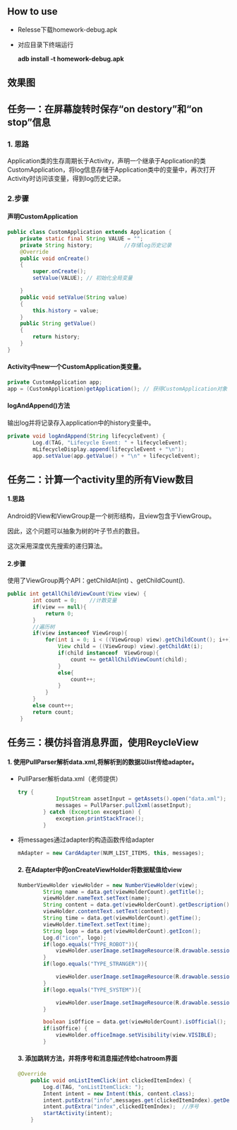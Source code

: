 ## How to use

- Relesse下载homework-debug.apk

- 对应目录下终端运行

  **adb install -t homework-debug.apk**

## 效果图



## 任务一：在屏幕旋转时保存“on destory”和“on stop”信息

### 1. 思路

Application类的生存周期长于Activity，声明一个继承于Application的类CustomApplication，将log信息存储于Application类中的变量中，再次打开Activity时访问该变量，得到log历史记录。

### 2.步骤

#### 声明CustomApplication

```java
public class CustomApplication extends Application {
    private static final String VALUE = "";
    private String history;          //存储log历史记录
    @Override
    public void onCreate()
    {
        super.onCreate();
        setValue(VALUE); // 初始化全局变量

    }
    public void setValue(String value)
    {
        this.history = value;
    }
    public String getValue()
    {
        return history;
    }
}
```

#### Activity中new一个CustomApplication类变量。

```java
private CustomApplication app;
app = (CustomApplication)getApplication(); // 获得CustomApplication对象
```

#### logAndAppend()方法

输出log并将记录存入application中的history变量中。

```java
private void logAndAppend(String lifecycleEvent) {
        Log.d(TAG, "Lifecycle Event: " + lifecycleEvent);
        mLifecycleDisplay.append(lifecycleEvent + "\n");
        app.setValue(app.getValue() + "\n" + lifecycleEvent);
```

## 任务二：计算一个activity里的所有View数目

#### 1.思路

Android的View和ViewGroup是一个树形结构，且view包含于ViewGroup。

因此，这个问题可以抽象为树的叶子节点的数目。

这次采用深度优先搜索的递归算法。

#### 2.步骤

使用了ViewGroup两个API：getChildAt(int) 、getChildCount().

```java
public int getAllChildViewCount(View view) {
        int count = 0;    //计数变量
        if(view == null){
            return 0;
        }
        //遍历树
        if(view instanceof ViewGroup){
            for(int i = 0; i < ((ViewGroup) view).getChildCount(); i++){
                View child = ((ViewGroup) view).getChildAt(i);
                if(child instanceof  ViewGroup){
                    count += getAllChildViewCount(child);
                }
                else{
                    count++;
                }
            }
        }
        else count++;
        return count;
    }
```



## 任务三：模仿抖音消息界面，使用ReycleView

#### 1. 使用PullParser解析data.xml,将解析到的数据以list传给adapter。

- PullParser解析data.xml（老师提供）

  ```Java
  try {
              InputStream assetInput = getAssets().open("data.xml");
              messages = PullParser.pull2xml(assetInput);
          } catch (Exception exception) {
              exception.printStackTrace();
          }
  ```

- 将messages通过adapter的构造函数传给adapter

  ```java
  mAdapter = new CardAdapter(NUM_LIST_ITEMS, this, messages);
  ```

  #### 2. 在Adapter中的onCreateViewHolder将数据赋值给view

  ```java
  NumberViewHolder viewHolder = new NumberViewHolder(view);
          String name = data.get(viewHolderCount).getTitle();
          viewHolder.nameText.setText(name);
          String content = data.get(viewHolderCount).getDescription();
          viewHolder.contentText.setText(content);
          String time = data.get(viewHolderCount).getTime();
          viewHolder.timeText.setText(time);
          String logo = data.get(viewHolderCount).getIcon();
          Log.d("icon", logo);
          if(logo.equals("TYPE_ROBOT")){
              viewHolder.userImage.setImageResource(R.drawable.session_robot);
          }
          if(logo.equals("TYPE_STRANGER")){
  
              viewHolder.userImage.setImageResource(R.drawable.session_stranger);
          }
          if(logo.equals("TYPE_SYSTEM")){
  
              viewHolder.userImage.setImageResource(R.drawable.session_system_notice);
          }
  
          boolean isOffice = data.get(viewHolderCount).isOfficial();
          if(isOffice) {
              viewHolder.officeImage.setVisibility(view.VISIBLE);
          }
  ```

  #### 3. 添加跳转方法，并将序号和消息描述传给chatroom界面

  ```Java
  @Override
      public void onListItemClick(int clickedItemIndex) {
          Log.d(TAG, "onListItemClick: ");
          Intent intent = new Intent(this, content.class);
          intent.putExtra("info",messages.get(clickedItemIndex).getDescription());
          intent.putExtra("index",clickedItemIndex);  //序号
          startActivity(intent);
      }
  ```

  